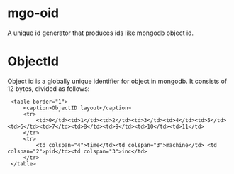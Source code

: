 # mgo-oid
A unique id generator that produces ids like mongodb object id. 

# ObjectId
Object id is a globally unique identifier for object in mongodb. It consists of 12 bytes, divided as follows:
```
 <table border="1">
     <caption>ObjectID layout</caption>
     <tr>
         <td>0</td><td>1</td><td>2</td><td>3</td><td>4</td><td>5</td><td>6</td><td>7</td><td>8</td><td>9</td><td>10</td><td>11</td>
     </tr>
     <tr>
         <td colspan="4">time</td><td colspan="3">machine</td> <td colspan="2">pid</td><td colspan="3">inc</td>
     </tr>
 </table>
``` 
